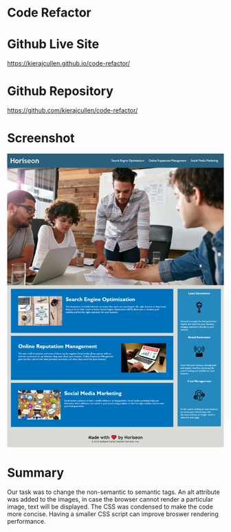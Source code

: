 # Code Refactor
# Github Live Site 
https://kierajcullen.github.io/code-refactor/

# Github Repository 
https://github.com/kierajcullen/code-refactor/

# Screenshot
![](assets/images/screenshot.png)

# Summary
Our task was to change the non-semantic to semantic tags. An alt attribute was added to the images, in case the browser cannot render a particular image, text will be displayed. The CSS was condensed to make the code more concise. Having a smaller CSS script can improve broswer rendering performance.
